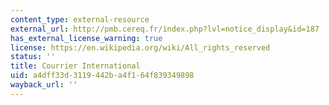 ```yaml
---
content_type: external-resource
external_url: http://pmb.cereq.fr/index.php?lvl=notice_display&id=187
has_external_license_warning: true
license: https://en.wikipedia.org/wiki/All_rights_reserved
status: ''
title: Courrier International
uid: a4dff33d-3119-442b-a4f1-64f839349898
wayback_url: ''
---
```

